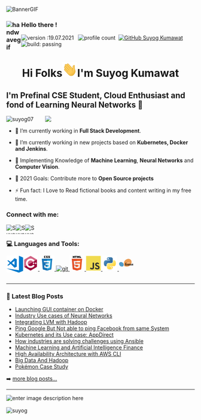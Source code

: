 ![BannerGIF](https://user-images.githubusercontent.com/39513876/112361914-e021f800-8cf9-11eb-9aac-a2b675065afc.gif)


### <img alt="handwavegif" src="https://user-images.githubusercontent.com/39513876/112366216-8cfe7400-8cfe-11eb-8116-7d3dbae20e97.gif" width='40' align="left"/> Hello there !
![version :19.07.2021](https://img.shields.io/badge/version-25.03.2021-informational) &nbsp;
![profile count](https://komarev.com/ghpvc/?username=SuyogKumawat&color=blue)&nbsp;
[![GitHub Suyog Kumawat](https://img.shields.io/github/followers/SuyogKumawat?label=follow&style=social)](https://github.com/SuyogKumawat)&nbsp;
![build: passing](https://img.shields.io/badge/build-passing-success)

### <h1 align='center'> Hi Folks<img src="https://raw.githubusercontent.com/ABSphreak/ABSphreak/master/gifs/Hi.gif"  width="40" height="40">I'm Suyog Kumawat</h1>

## I'm Prefinal CSE Student, Cloud Enthusiast and fond of Learning Neural Networks 🚀

<img align="right" width="400" margin-top="500" src="https://cdn.dribbble.com/users/788099/screenshots/8559570/media/b21c621f5f627c462763acd55c2a2319.png">


<p align="left"> <img src="https://komarev.com/ghpvc/?username=SuyogKumawat&label=Profile%20views&color=0e75b6&style=flat" alt="suyog07" /> </p>

- 🔭 I’m currently working in **Full Stack Development**.

- 🌱 I’m currently working in new projects based on **Kubernetes, Docker and Jenkins**.

- 👯 Implementing Knowledge of **Machine Learning**, **Neural Networks** and **Computer Vision**.

- 🥅 2021 Goals: Contribute more to **Open Source projects**

- ⚡ Fun fact: I Love to Read fictional books and content writing in my free time.

### Connect with me:
[<img align="left" alt="SuyogKumawat | LinkedIn" src="https://cdn.jsdelivr.net/npm/simple-icons@v3/icons/linkedin.svg" height="25" width="25" />][linkedin]
[<img align="left" alt="Suyog Kumawat's DEV Community Profile" src="https://d2fltix0v2e0sb.cloudfront.net/dev-badge.svg" height="25" width="25" />][DEV]
[<img align="left" alt="SuyogKumawat | Twitter" src="https://cdn.jsdelivr.net/npm/simple-icons@v3/icons/twitter.svg" height="25" width="25"/>][twitter]



<br />

### 💻 Languages and Tools:

<img align="left" alt="Visual Studio Code" src="https://raw.githubusercontent.com/github/explore/80688e429a7d4ef2fca1e82350fe8e3517d3494d/topics/visual-studio-code/visual-studio-code.png" width="45" height="45"/>
<p align="left"> <a href="https://www.w3schools.com/cpp/" target="_blank"> <img src="https://raw.githubusercontent.com/devicons/devicon/master/icons/cplusplus/cplusplus-original.svg" alt="cplusplus" width="40" height="40"/> </a> 
<a href="https://www.w3schools.com/css/" target="_blank"> <img src="https://raw.githubusercontent.com/devicons/devicon/master/icons/css3/css3-original-wordmark.svg" alt="css3" width="40" height="40"/> </a>
<a href="https://git-scm.com/" target="_blank"> <img src="https://www.vectorlogo.zone/logos/git-scm/git-scm-icon.svg" alt="git" width="40" height="40"/> </a> <a href="https://www.w3.org/html/" target="_blank"> <img src="https://raw.githubusercontent.com/devicons/devicon/master/icons/html5/html5-original-wordmark.svg" alt="html5" width="40" height="40"/> </a> 
<a href="https://developer.mozilla.org/en-US/docs/Web/JavaScript" target="_blank"> <img src="https://raw.githubusercontent.com/devicons/devicon/master/icons/javascript/javascript-original.svg" alt="javascript" width="40" height="40"/> </a> 
<a href="https://www.python.org" target="_blank"> <img src="https://raw.githubusercontent.com/devicons/devicon/master/icons/python/python-original.svg" alt="python" width="40" height="40"/> </a> 
<a href="https://scikit-learn.org/stable/" target="_blank"> <img src="https://raw.githubusercontent.com/github/explore/80688e429a7d4ef2fca1e82350fe8e3517d3494d/topics/scikit-learn/scikit-learn.png" alt="sckit" width="40" height="40"/> </a> 


<br />
<br />

---

### 📕 Latest Blog Posts

<!-- BLOG-POST-LIST:START -->
- [Launching GUI container on Docker](https://suyogkumawat1999.medium.com/gui-container-on-the-docker-5860ff920a61)
- [Industry Use cases of Neural Networks](https://suyogkumawat1999.medium.com/industry-use-cases-of-neural-networks-d0c73973716b)
- [Integrating LVM with Hadoop ](https://suyogkumawat1999.medium.com/integrating-lvm-with-hadoop-and-providing-elasticity-to-datanode-storage-and-increase-or-decrease-e2363aaad016)
- [Ping Google But Not able to ping Facebook from same System](https://suyogkumawat1999.medium.com/ping-google-but-not-able-to-ping-facebook-from-same-system-6c12ed79dc76)
- [Kubernetes and its Use case: AppDirect](https://suyogkumawat1999.medium.com/kubernetes-and-its-use-case-appdirect-62e7c6cd37c7)
- [How industries are solving challenges using Ansible](https://www.linkedin.com/pulse/how-industries-solving-challenges-using-ansible-suyog-kumawat/)
- [Machine Learning and Artificial Intelligence Finance](https://www.linkedin.com/pulse/machine-learning-artificial-intelligence-finance-suyog-kumawat/)
- [High Availability Architecture with AWS CLI](https://www.linkedin.com/pulse/high-availability-architecture-aws-cli-suyog-kumawat/)
- [Big Data And Hadoop](https://www.linkedin.com/pulse/big-data-hadoop-suyog-kumawat/)
- [Pokémon Case Study](https://www.linkedin.com/pulse/pok%25C3%25A9mon-case-study-suyog-kumawat/)

<!-- BLOG-POST-LIST:END -->

➡️ [more blog posts...](https://knowledgepython3.blogspot.com/)

---
![enter image description here](https://github-readme-stats.vercel.app/api?username=SuyogKumawat&&show_icons=true&title_color=ffffff&icon_color=bb2acf&text_color=daf7dc&bg_color=151515)

<p><img align="center" src="https://github-readme-streak-stats.herokuapp.com/?user=SuyogKumawat&theme=dark" alt="suyog" /></p>



[twitter]: https://twitter.com/kumawat_suyog
[youtube]: https://www.youtube.com/watch?v=RipELJ_EvLw
[linkedin]:https://www.linkedin.com/in/suyog-kumawat-7882b7171/
[DEV]:https://dev.to/suyogkumawat
